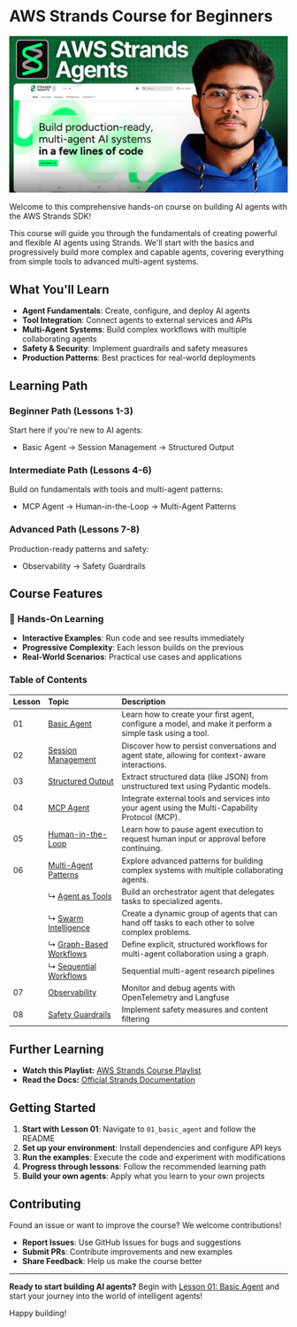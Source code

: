 # AWS Strands Course for Beginners

![banner](./logo.png)

Welcome to this comprehensive hands-on course on building AI agents with the AWS Strands SDK!

This course will guide you through the fundamentals of creating powerful and flexible AI agents using Strands. We'll start with the basics and progressively build more complex and capable agents, covering everything from simple tools to advanced multi-agent systems.

## What You'll Learn

- **Agent Fundamentals**: Create, configure, and deploy AI agents
- **Tool Integration**: Connect agents to external services and APIs
- **Multi-Agent Systems**: Build complex workflows with multiple collaborating agents
- **Safety & Security**: Implement guardrails and safety measures
- **Production Patterns**: Best practices for real-world deployments

## Learning Path

### **Beginner Path** (Lessons 1-3)

Start here if you're new to AI agents:

- Basic Agent → Session Management → Structured Output

### **Intermediate Path** (Lessons 4-6)

Build on fundamentals with tools and multi-agent patterns:

- MCP Agent → Human-in-the-Loop → Multi-Agent Patterns

### **Advanced Path** (Lessons 7-8)

Production-ready patterns and safety:

- Observability → Safety Guardrails

## Course Features

### 🎯 **Hands-On Learning**

- **Interactive Examples**: Run code and see results immediately
- **Progressive Complexity**: Each lesson builds on the previous
- **Real-World Scenarios**: Practical use cases and applications

### Table of Contents

| Lesson | Topic                                                                  | Description                                                                                              |
| :----- | :--------------------------------------------------------------------- | :------------------------------------------------------------------------------------------------------- |
| 01     | [Basic Agent](./01_basic_agent)                                        | Learn how to create your first agent, configure a model, and make it perform a simple task using a tool. |
| 02     | [Session Management](./02_session_management)                          | Discover how to persist conversations and agent state, allowing for context-aware interactions.          |
| 03     | [Structured Output](./03_structured_output)                            | Extract structured data (like JSON) from unstructured text using Pydantic models.                        |
| 04     | [MCP Agent](./04_mcp_agent)                                            | Integrate external tools and services into your agent using the Multi-Capability Protocol (MCP).         |
| 05     | [Human-in-the-Loop](./05_human_in_the_loop_agent)                      | Learn how to pause agent execution to request human input or approval before continuing.                 |
| 06     | [Multi-Agent Patterns](./06_multi_agent_pattern)                       | Explore advanced patterns for building complex systems with multiple collaborating agents.               |
|        | ↳ [Agent as Tools](./06_multi_agent_pattern/06_1_agent_as_tools)       | Build an orchestrator agent that delegates tasks to specialized agents.                                  |
|        | ↳ [Swarm Intelligence](./06_multi_agent_pattern/06_2_swarm_agent)      | Create a dynamic group of agents that can hand off tasks to each other to solve complex problems.        |
|        | ↳ [Graph-Based Workflows](./06_multi_agent_pattern/06_3_graph_agent)   | Define explicit, structured workflows for multi-agent collaboration using a graph.                       |
|        | ↳ [Sequential Workflows](./06_multi_agent_pattern/06_4_workflow_agent) | Sequential multi-agent research pipelines                                                                |
| 07     | [Observability](./07_observability)                                    | Monitor and debug agents with OpenTelemetry and Langfuse                                                 |
| 08     | [Safety Guardrails](./08_guardrails)                                   | Implement safety measures and content filtering                                                          |

## Further Learning

- **Watch this Playlist:** [AWS Strands Course Playlist](https://www.youtube.com/playlist?list=PLMZM1DAlf0Lrc43ZtUXAwYu9DhnqxzRKZ)
- **Read the Docs:** [Official Strands Documentation](https://strandsagents.com/latest/documentation/docs/)

## Getting Started

1. **Start with Lesson 01**: Navigate to `01_basic_agent` and follow the README
2. **Set up your environment**: Install dependencies and configure API keys
3. **Run the examples**: Execute the code and experiment with modifications
4. **Progress through lessons**: Follow the recommended learning path
5. **Build your own agents**: Apply what you learn to your own projects

## Contributing

Found an issue or want to improve the course? We welcome contributions!

- **Report Issues**: Use GitHub Issues for bugs and suggestions
- **Submit PRs**: Contribute improvements and new examples
- **Share Feedback**: Help us make the course better

---

**Ready to start building AI agents?** Begin with [Lesson 01: Basic Agent](./01_basic_agent) and start your journey into the world of intelligent agents!

Happy building!
